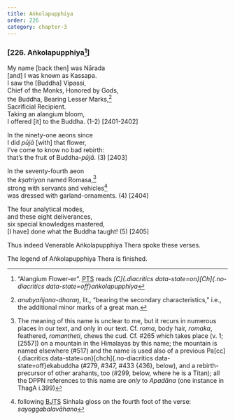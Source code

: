 ```yaml
---
title: Aṅkolapupphiya
order: 226
category: chapter-3
---
```


### \[226. Aṅkolapupphiya[^1]\]

My name \[back then\] was Nārada  
\[and\] I was known as Kassapa.  
I saw the \[Buddha\] Vipassi,  
Chief of the Monks, Honored by Gods,  
the Buddha, Bearing Lesser Marks,[^2]  
Sacrificial Recipient.  
Taking an alangium bloom,  
I offered \[it\] to the Buddha. (1-2) \[2401-2402\]

In the ninety-one aeons since  
I did *pūjā* \[with\] that flower,  
I’ve come to know no bad rebirth:  
that’s the fruit of Buddha-*pūjā*. (3) \[2403\]

In the seventy-fourth aeon  
the *kṣatriyan* named Romasa,[^3]  
strong with servants and vehicles[^4]  
was dressed with garland-ornaments. (4) \[2404\]

The four analytical modes,  
and these eight deliverances,  
six special knowledges mastered,  
\[I have\] done what the Buddha taught! (5) \[2405\]

Thus indeed Venerable Aṅkolapupphiya Thera spoke these verses.

The legend of Aṅkolapupphiya Thera is finished.

[^1]: “Alangium Flower-er”. <abbr title="Pali Text Society">PTS</abbr> reads *[C]{.diacritics data-state=on}[Ch]{.no-diacritics data-state=off}aṅkolapupphiya*

[^2]: *anubyañjana-dharaŋ*, lit., “bearing the secondary characteristics,” i.e., the additional minor marks of a great man.

[^3]: The meaning of this name is unclear to me, but it recurs in numerous places in our text, and only in our text. Cf. *roma*, body hair, *romaka*, feathered, *romantheti*, chews the cud. Cf. \#265 which takes place (v. 1; \[2557\]) on a mountain in the Himalayas by this name; the mountain is named elsewhere (\#517) and the name is used also of a previous Pa[cc]{.diacritics data-state=on}[chch]{.no-diacritics data-state=off}ekabuddha (\#279, \#347, \#433 {436}, below), and a rebirth-precursor of other arahants, too (\#299, below, where he is a Titan); all the DPPN references to this name are *only* to *Apadāna* (one instance in ThagA i.399)

[^4]: following <abbr title="Buddha Jayanthi Tripitaka Series">BJTS</abbr> Sinhala gloss on the fourth foot of the verse: *sayoggabalavāhano*
